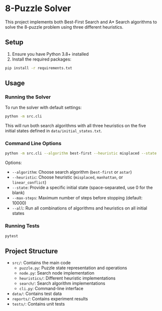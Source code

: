 # 8-Puzzle Solver

This project implements both Best-First Search and A* Search algorithms to solve the 8-puzzle problem using three different heuristics.

## Setup

1. Ensure you have Python 3.8+ installed
2. Install the required packages:

```bash
pip install -r requirements.txt
```

## Usage

### Running the Solver

To run the solver with default settings:

```bash
python -m src.cli
```

This will run both search algorithms with all three heuristics on the five initial states defined in `data/initial_states.txt`.

### Command Line Options

```bash
python -m src.cli --algorithm best-first --heuristic misplaced --state "4 5 0 6 1 8 7 3 2"
```

Options:
- `--algorithm`: Choose search algorithm (`best-first` or `astar`)
- `--heuristic`: Choose heuristic (`misplaced`, `manhattan`, or `linear_conflict`)
- `--state`: Provide a specific initial state (space-separated, use 0 for the blank)
- `--max-steps`: Maximum number of steps before stopping (default: 10000)
- `--all`: Run all combinations of algorithms and heuristics on all initial states

### Running Tests

```bash
pytest
```

## Project Structure

- `src/`: Contains the main code
  - `puzzle.py`: Puzzle state representation and operations
  - `node.py`: Search node implementation
  - `heuristics/`: Different heuristic implementations
  - `search/`: Search algorithm implementations
  - `cli.py`: Command-line interface
- `data/`: Contains test data
- `reports/`: Contains experiment results
- `tests/`: Contains unit tests
